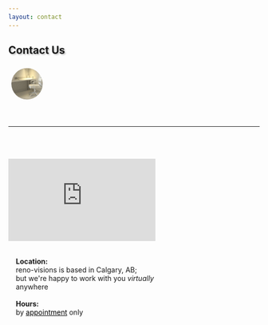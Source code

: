 ```yaml
---
layout: contact
---
```


<div class="container pt-3 justify-content-center align-items-center">

<!-- Title -->

  <div class="row pt-3">
  <h2 class="d-flex mx-auto align-items-center justify-content-center" style="text-shadow: 2px 2px 3px #05070940;">Contact Us</h2>
  </div>

<!-- Icon -->

  <div class="row pt-3 justify-content-center align-items-center">
  <img src="/assets/images/250x250-ao.jpg" alt="a render of reno-visions' office" style="max-width: 75px; max-height: 75px; clip-path: circle(42%); margin: 0px;">
  
  </div>

  <br /><hr />

  <!-- Contact Info Section -->
  
  <div class="row mx-auto align-items-center justify-content-center" style="padding-top: 50px; padding-bottom: 25px;">

  <div class="col-6-md mx-auto align-items-center justify-content-center">

  <!-- Location Map -->

  <iframe src="https://www.google.com/maps/embed?pb=!1m18!1m12!1m3!1d321202.8134840789!2d-114.36801318447857!3d51.027288331895825!2m3!1f0!2f0!3f0!3m2!1i1024!2i768!4f13.1!3m3!1m2!1s0x537170039f843fd5%3A0x266d3bb1b652b63a!2sCalgary%2C%20AB!5e0!3m2!1sen!2sca!4v1625943924702!5m2!1sen!2sca" width="295" height="165" style="border:0;" allowfullscreen="" loading="lazy"></iframe>

  </div>

  <!-- Location and Hours -->

  <div class="col-6-md mx-auto align-items-center justify-content-center" style="width: 295px; padding-top: 15px; padding-left: 15px;">

  <p style="text-align: left;"><b>Location:</b> 
  <br />reno-visions is based in Calgary, AB; 
  <br />but we're happy to work with you <em>virtually</em> anywhere
  <br /><br /><b>Hours:</b>
  <br />by <a style="color: black;" href="mailto:schuy+net@reno-visions.com?body=Contact%20Us&subject=Hi%20Sky%2C">appointment</a> only
  </p>

  </div>
  <br />
  
  </div>
  <br /><br />